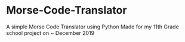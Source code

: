 # Morse-Code-Translator
A simple Morse Code Translator using Python
Made for my 11th Grade school project on ~ December 2019
